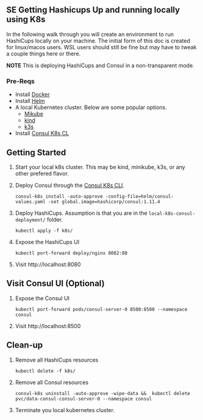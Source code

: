 ## SE Getting Hashicups Up and running locally using K8s

In the following walk through you will create an environment to run HashiCups locally on your machine. 
The initial form of this doc is created for linux/macos users. WSL users should still be fine but may have to tweak a couple things here or there. 

**NOTE** This is deploying HashiCups and Consul in a non-transparent mode.

### Pre-Reqs

* Install [Docker](https://docs.docker.com/get-docker/)
* Install [Helm](https://helm.sh/docs/intro/install/)
* A local Kubernetes cluster. Below are some popular options.
    * [Mikube](https://minikube.sigs.k8s.io/docs/start/)
    * [kind](https://kind.sigs.k8s.io/)
    * [k3s](https://k3s.io/)
 * Install [Consul K8s CL](https://www.consul.io/docs/k8s/installation/install-cli)


## Getting Started

1.  Start your local k8s cluster. This may be kind, minikube, k3s, or any other prefered flavor.

1.  Deploy Consul through the [Consul K8s CLI](https://www.consul.io/docs/k8s/k8s-cli).
    ```
    consul-k8s install -auto-approve -config-file=helm/consul-values.yaml -set global.image=hashicorp/consul:1.11.4
    ```
1.  Deploy HashiCups. Assumption is that you are in the `local-k8s-consul-deployment/` folder.
    ```
    kubectl apply -f k8s/
    ```
1. Expose the HashiCups UI
    ```
    kubectl port-forward deploy/nginx 8082:80
    ```
1. Visit http://localhost:8080

## Visit Consul UI (Optional)
1. Expose the Consul UI
    ```
    kubectl port-forward pods/consul-server-0 8500:8500 --namespace consul
    ```
1. Visit http://localhost:8500

## Clean-up

1. Remove all HashiCups resources
    ```
    kubectl delete -f k8s/
    ```
1. Remove all Consul resources
    ```
    consul-k8s uninstall -auto-approve -wipe-data &&  kubectl delete pvc/data-consul-consul-server-0 --namespace consul
    ```
1. Terminate you local kubernetes cluster.
